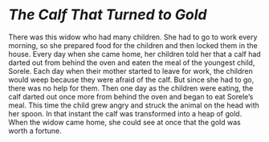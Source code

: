 # ***The Calf That Turned to Gold***



There was this widow who had many children. She had to go to work every morning, so she prepared food for the children and then locked them in the house. Every day when she came home, her children told her that a calf had darted out from behind the oven and eaten the meal of the youngest child, Sorele. Each day when their mother started to leave for work, the children would weep because they were afraid of the calf. But since she had to go, there was no help for them. Then one day as the children were eating, the calf darted out once more from behind the oven and began to eat Sorele’s meal. This time the child grew angry and struck the animal on the head with her spoon. In that instant the calf was transformed into a heap of gold. When the widow came home, she could see at once that the gold was worth a fortune.